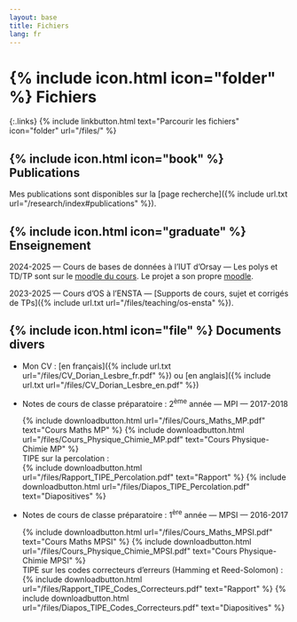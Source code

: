 ```yaml
---
layout: base
title: Fichiers
lang: fr
---
```


# {% include icon.html icon="folder" %} Fichiers

{:.links}
{% include linkbutton.html text="Parcourir les fichiers" icon="folder" url="/files/" %}

## {% include icon.html icon="book" %} Publications

Mes publications sont disponibles sur la [page recherche]({% include url.txt url="/research/index#publications" %}).

## {% include icon.html icon="graduate" %} Enseignement

2024-2025 &mdash; Cours de bases de données à l’IUT d’Orsay &mdash; Les polys et TD/TP sont sur le [moodle du cours](https://cours.iut-orsay.fr/course/view.php?id=925). Le projet a son propre [moodle](https://cours.iut-orsay.fr/course/view.php?id=2503).

2023-2025 &mdash; Cours d’OS à l’ENSTA &mdash;
[Supports de cours, sujet et corrigés de TPs]({% include url.txt url="/files/teaching/os-ensta" %}).

## {% include icon.html icon="file" %} Documents divers

- Mon CV : [en français]({% include url.txt url="/files/CV_Dorian_Lesbre_fr.pdf" %}) ou [en anglais]({% include url.txt url="/files/CV_Dorian_Lesbre_en.pdf" %})

- Notes de cours de classe préparatoire : 2<sup>ème</sup> année &mdash; MPI &mdash; 2017-2018
  <div class="llinks">
    {% include downloadbutton.html url="/files/Cours_Maths_MP.pdf" text="Cours Maths MP" %}
    {% include downloadbutton.html url="/files/Cours_Physique_Chimie_MP.pdf" text="Cours Physique-Chimie MP" %}
  </div>
  <span title="Travail d’Initiative Personnelle Encadré">TIPE</span> sur la percolation :
    <div class="llinks">
    {% include downloadbutton.html url="/files/Rapport_TIPE_Percolation.pdf" text="Rapport" %}
    {% include downloadbutton.html url="/files/Diapos_TIPE_Percolation.pdf" text="Diapositives" %}
  </div>

- Notes de cours de classe préparatoire : 1<sup>ère</sup> année &mdash; MPSI &mdash; 2016-2017
  <div class="llinks">
    {% include downloadbutton.html url="/files/Cours_Maths_MPSI.pdf" text="Cours Maths MPSI" %}
    {% include downloadbutton.html url="/files/Cours_Physique_Chimie_MPSI.pdf" text="Cours Physique-Chimie MPSI" %}
  </div>
  <span title="Travail d’Initiative Personnelle Encadré">TIPE</span> sur les codes correcteurs d’erreurs (Hamming et Reed-Solomon) :
  <div class="llinks">
    {% include downloadbutton.html url="/files/Rapport_TIPE_Codes_Correcteurs.pdf" text="Rapport" %}
    {% include downloadbutton.html url="/files/Diapos_TIPE_Codes_Correcteurs.pdf" text="Diapositives" %}
  </div>
